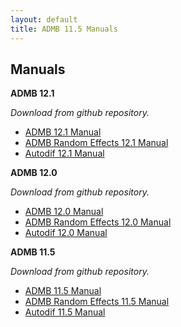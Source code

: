 ```yaml
---
layout: default
title: ADMB 11.5 Manuals
---
```

<h2>Manuals</h2>

<b>ADMB 12.1</b>

_Download from github repository._

* [ADMB 12.1 Manual](https://github.com/admb-project/admb/releases/download/admb-12.1/admb-12.1.pdf)
* [ADMB Random Effects 12.1 Manual](https://github.com/admb-project/admb/releases/download/admb-12.1/admbre-12.1.pdf)
* [Autodif 12.1 Manual](https://github.com/admb-project/admb/releases/download/admb-12.1/autodif-12.1.pdf)

<b>ADMB 12.0</b>

_Download from github repository._

* [ADMB 12.0 Manual](https://github.com/admb-project/admb/releases/download/admb-12.0/admb-12.0.pdf)
* [ADMB Random Effects 12.0 Manual](https://github.com/admb-project/admb/releases/download/admb-12.0/admbre-12.0.pdf)
* [Autodif 12.0 Manual](https://github.com/admb-project/admb/releases/download/admb-12.0/autodif-12.0.pdf)

<b>ADMB 11.5</b>

_Download from github repository._

* [ADMB 11.5 Manual](https://github.com/admb-project/admb/releases/download/admb-11.5/admb-11.5.pdf)
* [ADMB Random Effects 11.5 Manual](https://github.com/admb-project/admb/releases/download/admb-11.5/admbre-11.5.pdf)
* [Autodif 11.5 Manual](https://github.com/admb-project/admb/releases/download/admb-11.5/autodif-11.5.pdf)
